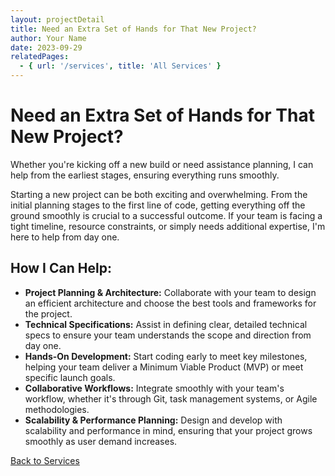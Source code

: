 ```yaml
---
layout: projectDetail
title: Need an Extra Set of Hands for That New Project?
author: Your Name
date: 2023-09-29
relatedPages:
  - { url: '/services', title: 'All Services' }
---
```


# Need an Extra Set of Hands for That New Project?

Whether you're kicking off a new build or need assistance planning, I can help from the earliest stages, ensuring everything runs smoothly.

Starting a new project can be both exciting and overwhelming. From the initial planning stages to the first line of code, getting everything off the ground smoothly is crucial to a successful outcome. If your team is facing a tight timeline, resource constraints, or simply needs additional expertise, I'm here to help from day one.

## How I Can Help:

- **Project Planning & Architecture:** Collaborate with your team to design an efficient architecture and choose the best tools and frameworks for the project.
- **Technical Specifications:** Assist in defining clear, detailed technical specs to ensure your team understands the scope and direction from day one.
- **Hands-On Development:** Start coding early to meet key milestones, helping your team deliver a Minimum Viable Product (MVP) or meet specific launch goals.
- **Collaborative Workflows:** Integrate smoothly with your team's workflow, whether it's through Git, task management systems, or Agile methodologies.
- **Scalability & Performance Planning:** Design and develop with scalability and performance in mind, ensuring that your project grows smoothly as user demand increases.

[Back to Services](/services#service4)